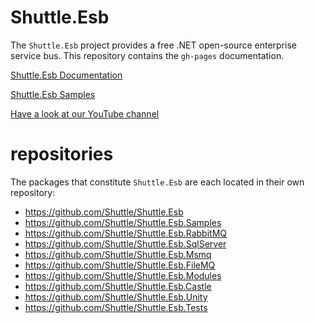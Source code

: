 Shuttle.Esb
===========

The `Shuttle.Esb` project provides a free .NET open-source enterprise service bus.  This repository contains the `gh-pages` documentation.

[Shuttle.Esb Documentation](http://shuttle.github.io/Shuttle.Esb/)

[Shuttle.Esb Samples](https://github.com/Shuttle/Shuttle.Esb.Samples)

[Have a look at our YouTube channel](http://www.youtube.com/user/shuttleservicebus)

repositories
============

The packages that constitute `Shuttle.Esb` are each located in their own repository:

- https://github.com/Shuttle/Shuttle.Esb
- https://github.com/Shuttle/Shuttle.Esb.Samples
- https://github.com/Shuttle/Shuttle.Esb.RabbitMQ
- https://github.com/Shuttle/Shuttle.Esb.SqlServer
- https://github.com/Shuttle/Shuttle.Esb.Msmq
- https://github.com/Shuttle/Shuttle.Esb.FileMQ
- https://github.com/Shuttle/Shuttle.Esb.Modules
- https://github.com/Shuttle/Shuttle.Esb.Castle
- https://github.com/Shuttle/Shuttle.Esb.Unity
- https://github.com/Shuttle/Shuttle.Esb.Tests
